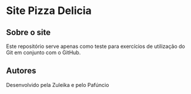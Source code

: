 # Site Pizza Delicia

## Sobre o site

Este repositório serve apenas como teste para exercícios de
utilização do Git em conjunto com o GitHub.

## Autores

Desenvolvido pela Zuleika e pelo Pafúncio